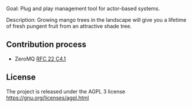 Goal:  Plug and play management tool for actor-based systems.

Description: Growing mango trees in the landscape will give you a lifetime of fresh pungent fruit from an attractive shade tree.


Contribution process
--------------------

* ZeroMQ [RFC 22 C4.1](http://rfc.zeromq.org/spec:22)


License
-------

The project is released under the AGPL 3 license https://gnu.org/licenses/agpl.html
